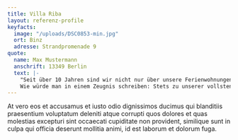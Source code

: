 ```yaml
---
title: Villa Riba
layout: referenz-profile
keyfacts:
  image: "/uploads/DSC0853-min.jpg"
  ort: Binz
  adresse: Strandpromenade 9
quote:
  name: Max Mustermann
  anschrift: 13349 Berlin
  text: |-
    "Seit über 10 Jahren sind wir nicht nur über unsere Ferienwohnungen eng mit der Insel Rügen und vor allem mit Binz verbunden. In den ersten Jahren war die HGR leider noch nicht für die Verwaltung unserer Wohnungseigentümergemeinschaft "Prorer Wiek" zuständig. Glücklicherweise wurden wir 2008 bei der Villa "Hansa" - sozusagen zwangsweise (Erstverwalterbestellung des Bauträgers) - auf die HGR aufmerksam. Zwischenzeitlich wurde dieser Vertrag wieder einstimmig verlängert und auch die Residenz "Prorer Wiek" wird seit 2010 durch die HGR betreut. Frau Strehlow und Ihr Team leben das Thema WEG-Verwaltung.
    Wie würde man in einem Zeugnis schreiben: Stets zu unserer vollsten Zufriedenheit!"
---
```


At vero eos et accusamus et iusto odio dignissimos ducimus qui blanditiis praesentium voluptatum deleniti atque corrupti quos dolores et quas molestias excepturi sint occaecati cupiditate non provident, similique sunt in culpa qui officia deserunt mollitia animi, id est laborum et dolorum fuga.